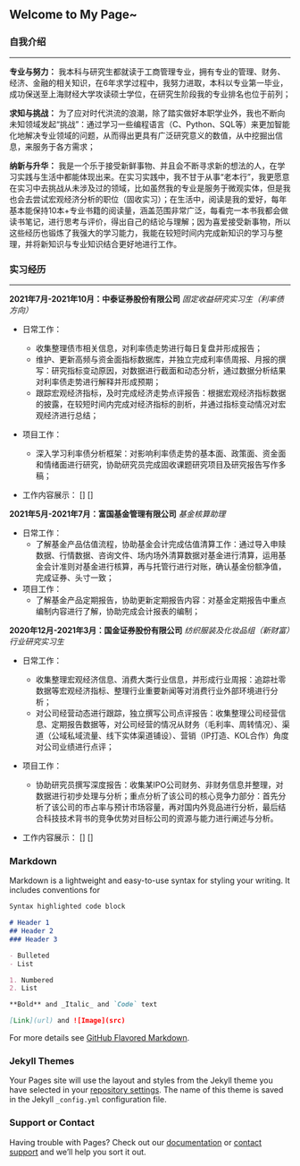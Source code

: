 ## Welcome to My Page~

### 自我介绍
----------------------
**专业与努力：** 我本科与研究生都就读于工商管理专业，拥有专业的管理、财务、经济、金融的相关知识，在6年求学过程中，我努力进取，本科以专业第一毕业，成功保送至上海财经大学攻读硕士学位，在研究生阶段我的专业排名也位于前列；

**求知与挑战：** 为了应对时代洪流的浪潮，除了踏实做好本职学业外，我也不断向未知领域发起“挑战”：通过学习一些编程语言（C、Python、SQL等）来更加智能化地解决专业领域的问题，从而得出更具有广泛研究意义的数值，从中挖掘出信息，来服务于各方需求；

**纳新与升华：** 我是一个乐于接受新鲜事物、并且会不断寻求新的想法的人，在学习实践与生活中都能体现出来。在实习实践中，我不甘于从事“老本行”，我更愿意在实习中去挑战从未涉及过的领域，比如虽然我的专业是服务于微观实体，但是我也会去尝试宏观经济分析的职位（固收实习）；在生活中，阅读是我的爱好，每年基本能保持10本+专业书籍的阅读量，涵盖范围非常广泛，每看完一本书我都会做读书笔记，进行思考与评价，得出自己的结论与理解；因为喜爱接受新事物，所以这些经历也锻炼了我强大的学习能力，我能在较短时间内完成新知识的学习与整理，并将新知识与专业知识结合更好地进行工作。

### 实习经历
-----------------------------
**2021年7月-2021年10月：中泰证券股份有限公司**
_固定收益研究实习生（利率债方向）_
- 日常工作：
  - 收集整理债市相关信息，对利率债走势进行每日复盘并形成报告；
  - 维护、更新高频与资金面指标数据库，并独立完成利率债周报、月报的撰写：研究指标变动原因，对数据进行截面和动态分析，通过数据分析结果对利率债走势进行解释并形成预期； 
  - 跟踪宏观经济指标，及时完成经济走势点评报告：根据宏观经济指标数据的披露，在较短时间内完成对经济指标的剖析，并通过指标变动情况对宏观经济进行总结；
- 项目工作：
  - 深入学习利率债分析框架：对影响利率债走势的基本面、政策面、资金面和情绪面进行研究，协助研究员完成固收课题研究项目及研究报告写作多稿；

- 工作内容展示：
[]
[]


**2021年5月-2021年7月：富国基金管理有限公司**
_基金核算助理_
- 日常工作：
  - 了解基金产品估值流程，协助基金会计完成估值清算工作：通过导入申赎数据、行情数据、咨询文件、场内场外清算数据对基金进行清算，运用基金会计准则对基金进行核算，再与托管行进行对账，确认基金份额净值，完成证券、头寸一致；
- 项目工作：
  - 了解基金产品定期报告，协助更新定期报告内容：对基金定期报告中重点编制内容进行了解，协助完成会计报表的编制；


**2020年12月-2021年3月：国金证券股份有限公司**
_纺织服装及化妆品组（新财富）行业研究实习生_
- 日常工作：
  - 收集整理宏观经济信息、消费大类行业信息，并形成行业周报：追踪社零数据等宏观经济指标、整理行业重要新闻等对消费行业外部环境进行分析；
  - 对公司经营动态进行跟踪，独立撰写公司点评报告：收集整理公司经营信息、定期报告数据等，对公司经营的情况从财务（毛利率、周转情况）、渠道（公域私域流量、线下实体渠道铺设）、营销（IP打造、KOL合作）角度对公司业绩进行点评；
- 项目工作：
  - 协助研究员撰写深度报告：收集某IPO公司财务、非财务信息并整理，对数据进行初步处理与分析；重点分析了该公司的核心竞争力部分：首先分析了该公司的市占率与预计市场容量，再对国内外竞品进行分析，最后结合科技技术背书的竞争优势对目标公司的资源与能力进行阐述与分析。

- 工作内容展示：
[]
[]

### Markdown

Markdown is a lightweight and easy-to-use syntax for styling your writing. It includes conventions for

```markdown
Syntax highlighted code block

# Header 1
## Header 2
### Header 3

- Bulleted
- List

1. Numbered
2. List

**Bold** and _Italic_ and `Code` text

[Link](url) and ![Image](src)
```

For more details see [GitHub Flavored Markdown](https://guides.github.com/features/mastering-markdown/).

### Jekyll Themes

Your Pages site will use the layout and styles from the Jekyll theme you have selected in your [repository settings](https://github.com/ariahcy/hechenyuan.github.io/settings/pages). The name of this theme is saved in the Jekyll `_config.yml` configuration file.

### Support or Contact

Having trouble with Pages? Check out our [documentation](https://docs.github.com/categories/github-pages-basics/) or [contact support](https://support.github.com/contact) and we’ll help you sort it out.
